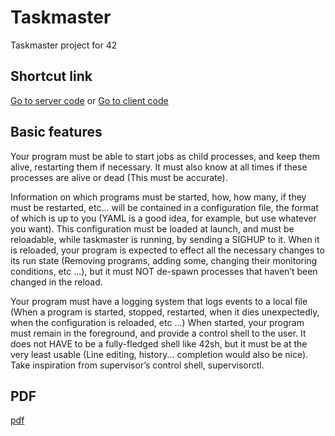 # Taskmaster
Taskmaster project for 42

## Shortcut link

[Go to server code](https://github.com/AlexisVisco/Taskmaster/tree/master/server/src/main/java/fr/aviscogl/taskmaster) or [Go to client code](https://github.com/AlexisVisco/Taskmaster/tree/master/client/src/main/java/fr/aviscogl/taskmaster)

## Basic features

Your program must be able to start jobs as child processes, and keep them alive, restarting
them if necessary. It must also know at all times if these processes are alive or dead
(This must be accurate).

Information on which programs must be started, how, how many, if they must be
restarted, etc... will be contained in a configuration file, the format of which is up to you
(YAML is a good idea, for example, but use whatever you want). This configuration must
be loaded at launch, and must be reloadable, while taskmaster is running, by sending a
SIGHUP to it. When it is reloaded, your program is expected to effect all the necessary
changes to its run state (Removing programs, adding some, changing their monitoring
conditions, etc ...), but it must NOT de-spawn processes that haven’t been changed in
the reload.

Your program must have a logging system that logs events to a local file (When a
program is started, stopped, restarted, when it dies unexpectedly, when the configuration
is reloaded, etc ...)
When started, your program must remain in the foreground, and provide a control
shell to the user. It does not HAVE to be a fully-fledged shell like 42sh, but it must be
at the very least usable (Line editing, history... completion would also be nice). Take
inspiration from supervisor’s control shell, supervisorctl.

## PDF
[pdf](https://cdn.intra.42.fr/pdf/pdf/134/taskmaster.en.pdf)
